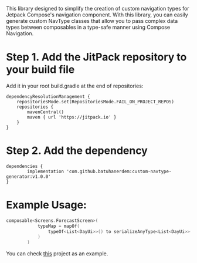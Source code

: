 This library designed to simplify the creation of custom navigation types for Jetpack Compose's navigation component. With this library, you can easily generate custom NavType classes that allow you to pass complex data types between composables in a type-safe manner using Compose Navigation.

# Step 1. Add the JitPack repository to your build file
Add it in your root build.gradle at the end of repositories:

	dependencyResolutionManagement {
		repositoriesMode.set(RepositoriesMode.FAIL_ON_PROJECT_REPOS)
		repositories {
			mavenCentral()
			maven { url 'https://jitpack.io' }
		}
	}

# Step 2. Add the dependency
 
	dependencies {
	        implementation 'com.github.batuhanerdem:custom-navtype-generator:v1.0.0'
	}

# Example Usage:

```kotlin
composable<Screens.ForecastScreen>(
            typeMap = mapOf(
                typeOf<List<DayUi>>() to serializeAnyType<List<DayUi>>()
            )
        )
```
You can check [this](https://github.com/batuhanerdem/WeatherApp) project as an example.
